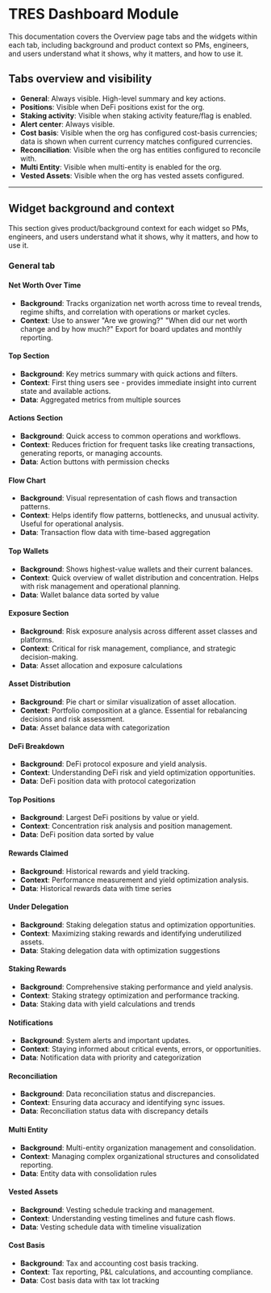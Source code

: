 # TRES Dashboard Module

This documentation covers the Overview page tabs and the widgets within each tab, including background and product context so PMs, engineers, and users understand what it shows, why it matters, and how to use it.


## Tabs overview and visibility

- **General**: Always visible. High-level summary and key actions.
- **Positions**: Visible when DeFi positions exist for the org.
- **Staking activity**: Visible when staking activity feature/flag is enabled.
- **Alert center**: Always visible.
- **Cost basis**: Visible when the org has configured cost-basis currencies; data is shown when current currency matches configured currencies.
- **Reconciliation**: Visible when the org has entities configured to reconcile with.
- **Multi Entity**: Visible when multi-entity is enabled for the org.
- **Vested Assets**: Visible when the org has vested assets configured.

---

## Widget background and context

This section gives product/background context for each widget so PMs, engineers, and users understand what it shows, why it matters, and how to use it.

### General tab

#### Net Worth Over Time 
- **Background**: Tracks organization net worth across time to reveal trends, regime shifts, and correlation with operations or market cycles.
- **Context**: Use to answer "Are we growing?" "When did our net worth change and by how much?" Export for board updates and monthly reporting.

#### Top Section 
- **Background**: Key metrics summary with quick actions and filters.
- **Context**: First thing users see - provides immediate insight into current state and available actions.
- **Data**: Aggregated metrics from multiple sources

#### Actions Section 
- **Background**: Quick access to common operations and workflows.
- **Context**: Reduces friction for frequent tasks like creating transactions, generating reports, or managing accounts.
- **Data**: Action buttons with permission checks

#### Flow Chart 
- **Background**: Visual representation of cash flows and transaction patterns.
- **Context**: Helps identify flow patterns, bottlenecks, and unusual activity. Useful for operational analysis.
- **Data**: Transaction flow data with time-based aggregation

#### Top Wallets 
- **Background**: Shows highest-value wallets and their current balances.
- **Context**: Quick overview of wallet distribution and concentration. Helps with risk management and operational planning.
- **Data**: Wallet balance data sorted by value

#### Exposure Section 
- **Background**: Risk exposure analysis across different asset classes and platforms.
- **Context**: Critical for risk management, compliance, and strategic decision-making.
- **Data**: Asset allocation and exposure calculations

#### Asset Distribution 
- **Background**: Pie chart or similar visualization of asset allocation.
- **Context**: Portfolio composition at a glance. Essential for rebalancing decisions and risk assessment.
- **Data**: Asset balance data with categorization

#### DeFi Breakdown 
- **Background**: DeFi protocol exposure and yield analysis.
- **Context**: Understanding DeFi risk and yield optimization opportunities.
- **Data**: DeFi position data with protocol categorization

#### Top Positions 
- **Background**: Largest DeFi positions by value or yield.
- **Context**: Concentration risk analysis and position management.
- **Data**: DeFi position data sorted by value

#### Rewards Claimed 
- **Background**: Historical rewards and yield tracking.
- **Context**: Performance measurement and yield optimization analysis.
- **Data**: Historical rewards data with time series

#### Under Delegation 
- **Background**: Staking delegation status and optimization opportunities.
- **Context**: Maximizing staking rewards and identifying underutilized assets.
- **Data**: Staking delegation data with optimization suggestions

#### Staking Rewards 
- **Background**: Comprehensive staking performance and yield analysis.
- **Context**: Staking strategy optimization and performance tracking.
- **Data**: Staking data with yield calculations and trends

#### Notifications 
- **Background**: System alerts and important updates.
- **Context**: Staying informed about critical events, errors, or opportunities.
- **Data**: Notification data with priority and categorization

#### Reconciliation 
- **Background**: Data reconciliation status and discrepancies.
- **Context**: Ensuring data accuracy and identifying sync issues.
- **Data**: Reconciliation status data with discrepancy details

#### Multi Entity 
- **Background**: Multi-entity organization management and consolidation.
- **Context**: Managing complex organizational structures and consolidated reporting.
- **Data**: Entity data with consolidation rules

#### Vested Assets 
- **Background**: Vesting schedule tracking and management.
- **Context**: Understanding vesting timelines and future cash flows.
- **Data**: Vesting schedule data with timeline visualization

#### Cost Basis 
- **Background**: Tax and accounting cost basis tracking.
- **Context**: Tax reporting, P&L calculations, and accounting compliance.
- **Data**: Cost basis data with tax lot tracking

